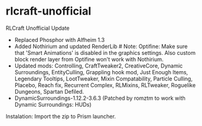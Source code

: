 # rlcraft-unofficial
RLCraft Unofficial Update

- Replaced Phosphor with Alfheim 1.3
- Added Nothirium and updated RenderLib # Note: Optifine: Make sure that 'Smart Animations' is disabled in the graphics settings. Also custom block render layer from Optifine won't work with Nothirium.
- Updated mods: Controlling, CraftTweaker2, CreativeCore, Dynamic Surroundings, EntityCulling, Grappling hook mod, Just Enough Items, Legendary Tooltips, LootTweaker, Mixin Compatability, Particle Culling, Placebo, Reach fix, Recurrent Complex, RLMixins, RLTweaker, Roguelike Dungeons, Spartan Defiled.
- DynamicSurroundings-1.12.2-3.6.3 (Patched by romztm to work with Dynamic Surroundings: HUDs)

Instalation:
Import the zip to Prism launcher.
